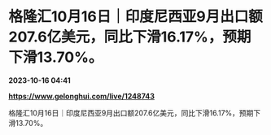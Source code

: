 # 格隆汇10月16日｜印度尼西亚9月出口额207.6亿美元，同比下滑16.17%，预期下滑13.70%。

**2023-10-16 04:41**

**https://www.gelonghui.com/live/1248743**

格隆汇10月16日｜印度尼西亚9月出口额207.6亿美元，同比下滑16.17%，预期下滑13.70%。